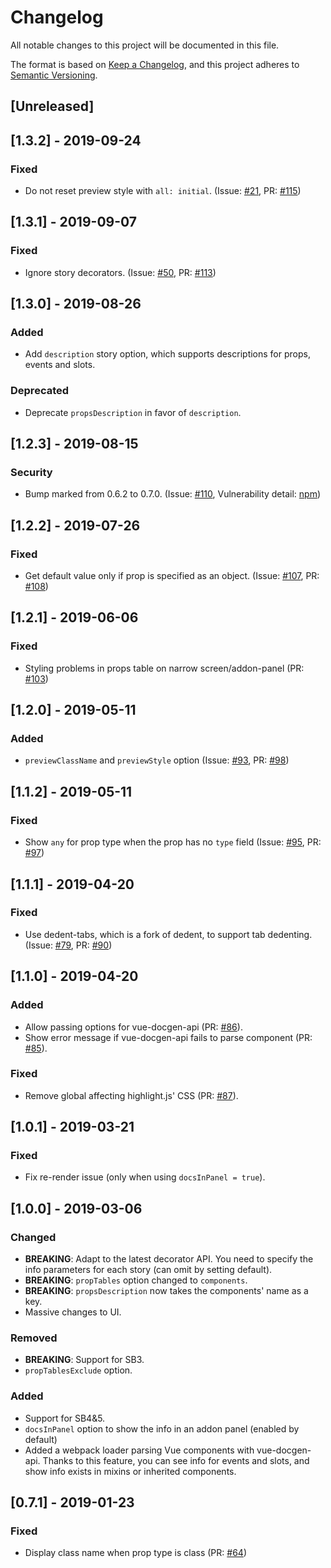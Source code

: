 # Changelog

All notable changes to this project will be documented in this file.

The format is based on [Keep a Changelog](https://keepachangelog.com/en/1.0.0/),
and this project adheres to [Semantic Versioning](https://semver.org/spec/v2.0.0.html).

## [Unreleased]

## [1.3.2] - 2019-09-24

### Fixed

- Do not reset preview style with `all: initial`. (Issue: [#21](https://github.com/pocka/storybook-addon-vue-info/issues/21), PR: [#115](https://github.com/pocka/storybook-addon-vue-info/pull/115))

## [1.3.1] - 2019-09-07

### Fixed

- Ignore story decorators. (Issue: [#50](https://github.com/pocka/storybook-addon-vue-info/issues/50), PR: [#113](https://github.com/pocka/storybook-addon-vue-info/pull/113))

## [1.3.0] - 2019-08-26

### Added

- Add `description` story option, which supports descriptions for props, events and slots.

### Deprecated

- Deprecate `propsDescription` in favor of `description`.

## [1.2.3] - 2019-08-15

### Security

- Bump marked from 0.6.2 to 0.7.0. (Issue: [#110](https://github.com/pocka/storybook-addon-vue-info/issues/110), Vulnerability detail: [npm](https://github.com/pocka/storybook-addon-vue-info/issues/110))

## [1.2.2] - 2019-07-26

### Fixed

- Get default value only if prop is specified as an object. (Issue: [#107](https://github.com/pocka/storybook-addon-vue-info/issues/107), PR: [#108](https://github.com/pocka/storybook-addon-vue-info/pull/108))

## [1.2.1] - 2019-06-06

### Fixed

- Styling problems in props table on narrow screen/addon-panel (PR: [#103](https://github.com/pocka/storybook-addon-vue-info/pull/103))

## [1.2.0] - 2019-05-11

### Added

- `previewClassName` and `previewStyle` option (Issue: [#93](https://github.com/pocka/storybook-addon-vue-info/issues/93), PR: [#98](https://github.com/pocka/storybook-addon-vue-info/pull/98))

## [1.1.2] - 2019-05-11

### Fixed

- Show `any` for prop type when the prop has no `type` field (Issue: [#95](https://github.com/pocka/storybook-addon-vue-info/issues/95), PR: [#97](https://github.com/pocka/storybook-addon-vue-info/pull/97))

## [1.1.1] - 2019-04-20

### Fixed

- Use dedent-tabs, which is a fork of dedent, to support tab dedenting. (Issue: [#79](https://github.com/pocka/storybook-addon-vue-info/issues/79), PR: [#90](https://github.com/pocka/storybook-addon-vue-info/pull/90))

## [1.1.0] - 2019-04-20

### Added

- Allow passing options for vue-docgen-api (PR: [#86](https://github.com/pocka/storybook-addon-vue-info/pull/86)).
- Show error message if vue-docgen-api fails to parse component (PR: [#85](https://github.com/pocka/storybook-addon-vue-info/pull/85)).

### Fixed

- Remove global affecting highlight.js' CSS (PR: [#87](https://github.com/pocka/storybook-addon-vue-info/pull/87)).

## [1.0.1] - 2019-03-21

### Fixed

- Fix re-render issue (only when using `docsInPanel = true`).

## [1.0.0] - 2019-03-06

### Changed

- **BREAKING**: Adapt to the latest decorator API. You need to specify the info parameters for each story (can omit by setting default).
- **BREAKING**: `propTables` option changed to `components`.
- **BREAKING**: `propsDescription` now takes the components' name as a key.
- Massive changes to UI.

### Removed

- **BREAKING**: Support for SB3.
- `propTablesExclude` option.

### Added

- Support for SB4&5.
- `docsInPanel` option to show the info in an addon panel (enabled by default)
- Added a webpack loader parsing Vue components with vue-docgen-api. Thanks to this feature, you can see info for events and slots, and show info exists in mixins or inherited components.

## [0.7.1] - 2019-01-23

### Fixed

- Display class name when prop type is class (PR: [#64](https://github.com/pocka/storybook-addon-vue-info/pull/64))
